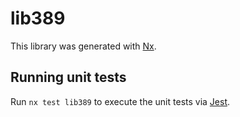 # lib389

This library was generated with [Nx](https://nx.dev).


## Running unit tests

Run `nx test lib389` to execute the unit tests via [Jest](https://jestjs.io).


